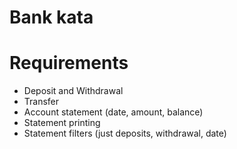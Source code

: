 # Bank kata

# Requirements
- Deposit and Withdrawal
- Transfer
- Account statement (date, amount, balance)
- Statement printing
- Statement filters (just deposits, withdrawal, date)
